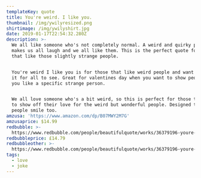 ```yaml
---
templateKey: quote
title: You're weird. I like you.
thumbnail: /img/ywilyresized.png
shirtimage: /img/ywilyshirt.jpg
date: 2019-01-17T22:54:32.280Z
description: >-
  We all like someone who's not completely normal. A weird and quirky person
  makes us all laugh and we all like them. This is the perfect quote for those
  that like those slightly strange people.


  You're weird I like you is for those that like weird people and want to wear
  it for all to see. Great for valentines day when you want to show people that
  you like a specific strange person.


  We all love someone who's a bit weird, so this is perfect for those that want
  to show off their love for the weird but wonderful people. Designed to make
  people smile too.
amzusa: 'https://www.amazon.com/dp/B07MWY2M7G'
amzusaprice: $14.99
redbubble: >-
  https://www.redbubble.com/people/beautifulquote/works/36379196-youre-weird-i-like-you?asc=u&p=t-shirt
redbubbleprice: £14.79
redbubbleother: >-
  https://www.redbubble.com/people/beautifulquote/works/36379196-youre-weird-i-like-you?asc=u&modal=%2Fboom%2Fb%2FavailableProducts%2F36379196&p=t-shirt
tags:
  - love
  - joke
---
```


